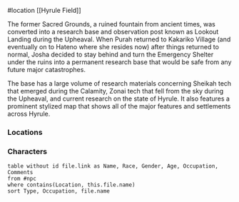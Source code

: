  #location [[Hyrule Field]]

The former Sacred Grounds, a ruined fountain from ancient times, was converted into a research base and observation post known as Lookout Landing during the Upheaval. When Purah returned to Kakariko Village (and eventually on to Hateno where she resides now) after things returned to normal, Josha decided to stay behind and turn the Emergency Shelter under the ruins into a permanent research base that would be safe from any future major catastrophes.

The base has a large volume of research materials concerning Sheikah tech that emerged during the Calamity, Zonai tech that fell from the sky during the Upheaval, and current research on the state of Hyrule. It also features a prominent stylized map that shows all of the major features and settlements across Hyrule.

### Locations



### Characters
```dataview
table without id file.link as Name, Race, Gender, Age, Occupation, Comments
from #npc
where contains(Location, this.file.name)
sort Type, Occupation, file.name
```
